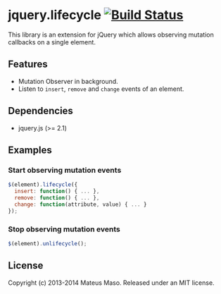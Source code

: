 jquery.lifecycle [![Build Status](https://travis-ci.org/mateusmaso/jquery.lifecycle.svg?branch=master)](https://travis-ci.org/mateusmaso/jquery.lifecycle)
================

This library is an extension for jQuery which allows observing mutation callbacks on a single element.

## Features

* Mutation Observer in background.
* Listen to ```insert```, ```remove``` and ```change``` events of an element.

## Dependencies

* jquery.js (>= 2.1)

## Examples

### Start observing mutation events

```javascript
$(element).lifecycle({
  insert: function() { ... },
  remove: function() { ... },
  change: function(attribute, value) { ... }
});
```

### Stop observing mutation events

```javascript
$(element).unlifecycle();
```

## License

Copyright (c) 2013-2014 Mateus Maso. Released under an MIT license.

